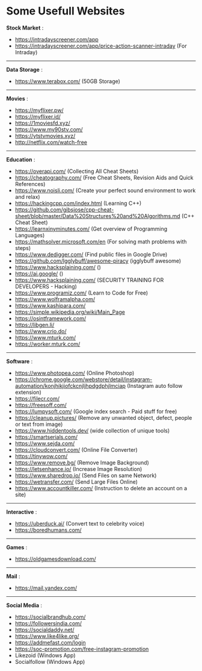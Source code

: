 # Some Usefull Websites

**Stock Market** :
- https://intradayscreener.com/app
- https://intradayscreener.com/app/price-action-scanner-intraday    (For Intraday)

<hr>

**Data Storage** :
- https://www.terabox.com/ (50GB Storage)

<hr>

**Movies** :
- https://myflixer.pw/
- https://myflixer.id/
- https://1moviesfd.xyz/
- https://www.my90stv.com/
- https://ytstvmovies.xyz/
- http://netflix.com/watch-free

<hr>

**Education** :
- https://overapi.com/    (Collecting All Cheat Sheets)
- https://cheatography.com/    (Free Cheat Sheets, Revision Aids and Quick References)
- https://www.noisli.com/    (Create your perfect sound environment to work and relax)
- https://hackingcpp.com/index.html    (Learning C++)
- https://github.com/gibsjose/cpp-cheat-sheet/blob/master/Data%20Structures%20and%20Algorithms.md (C++ Cheat Sheet)
- https://learnxinyminutes.com/    (Get overview of Programming Languages)
- https://mathsolver.microsoft.com/en    (For solving math problems with steps)
- https://www.dedigger.com/    (Find public files in Google Drive)
- https://github.com/Igglybuff/awesome-piracy    (igglybuff awesome)
- https://www.hacksplaining.com/    ()
- https://ai.google/    ()
- https://www.hacksplaining.com/    (SECURITY TRAINING FOR DEVELOPERS - Hacking)
- https://www.programiz.com/    (Learn to Code for Free)
- https://www.wolframalpha.com/
- https://www.kashipara.com/
- https://simple.wikipedia.org/wiki/Main_Page
- https://osintframework.com/
- https://libgen.li/
- https://www.crio.do/
- https://www.mturk.com/
- https://worker.mturk.com/

<hr>

**Software** :
- https://www.photopea.com/    (Online Photoshop)
- https://chrome.google.com/webstore/detail/instagram-automation/konjhikjiofckcnjljhpdgdphjlmciap (Instagram auto follow extension)
- https://filecr.com/
- https://freesoff.com/
- https://lumpysoft.com/    (Google index search - Paid stuff for free)
- https://cleanup.pictures/    (Remove any unwanted object, defect, people or text from image)
- https://www.hiddentools.dev/    (wide collection of unique tools)
- https://smartserials.com/
- https://www.sejda.com/
- https://cloudconvert.com/    (Online File Converter)
- https://tinywow.com/
- https://www.remove.bg/    (Remove Image Background)
- https://letsenhance.io/    (Increase Image Resolution)
- https://www.sharedrop.io/    (Send Files on same Network)
- https://wetransfer.com/    (Send Large Files Online)
- https://www.accountkiller.com/ (Instruction to delete an account on a site)

<hr>

**Interactive** :
- https://uberduck.ai/    (Convert text to celebrity voice)
- https://boredhumans.com/

<hr>

**Games** :
- https://oldgamesdownload.com/

<hr>

**Mail** :
- https://mail.yandex.com/

<hr>

**Social Media** :
- https://socialbrandhub.com/
- https://followersindia.com/
- https://socialdaddy.net/
- https://www.like4like.org/
- https://addmefast.com/login
- https://soc-promotion.com/free-instagram-promotion
- Likezoid (Windows App)
- Socialfollow (Windows App)

